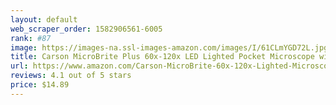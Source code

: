 ```yaml
---
layout: default 
﻿web_scraper_order: 1582906561-6005
rank: #87
image: https://images-na.ssl-images-amazon.com/images/I/61CLmYGD72L.jpg
title: Carson MicroBrite Plus 60x-120x LED Lighted Pocket Microscope with Aspheric Lens System…
url: https://www.amazon.com/Carson-MicroBrite-60x-120x-Lighted-Microscope/dp/B00LAX52IQ/ref=zg_mw_electronics_87?_encoding=UTF8&psc=1&refRID=ZHM6Y8WS5P854PNNCX7R
reviews: 4.1 out of 5 stars
price: $14.89 
---
```

